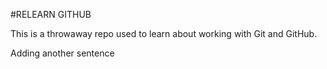 #RELEARN GITHUB

This is a throwaway repo used to learn about working with Git and GitHub.

Adding another sentence
